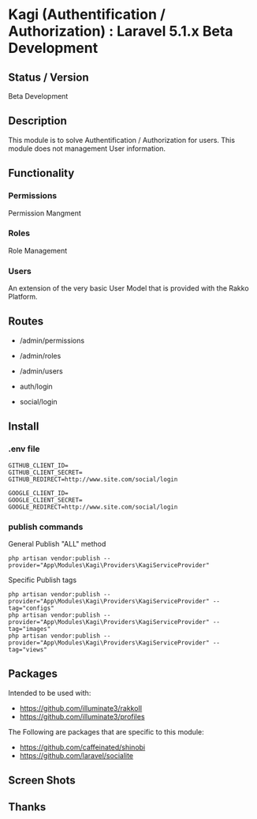 # Kagi (Authentification / Authorization) : Laravel 5.1.x Beta Development


## Status / Version

Beta Development


## Description

This module is to solve Authentification / Authorization for users.
This module does not management User information.


## Functionality


### Permissions
Permission Mangment


### Roles
Role Management


### Users
An extension of the very basic User Model that is provided with the Rakko Platform.


## Routes

* /admin/permissions
* /admin/roles
* /admin/users


* auth/login
* social/login


## Install

### .env file
```
GITHUB_CLIENT_ID=
GITHUB_CLIENT_SECRET=
GITHUB_REDIRECT=http://www.site.com/social/login

GOOGLE_CLIENT_ID=
GOOGLE_CLIENT_SECRET=
GOOGLE_REDIRECT=http://www.site.com/social/login
```

### publish commands

General Publish "ALL" method
```
php artisan vendor:publish --provider="App\Modules\Kagi\Providers\KagiServiceProvider"
```

Specific Publish tags
```
php artisan vendor:publish --provider="App\Modules\Kagi\Providers\KagiServiceProvider" --tag="configs"
php artisan vendor:publish --provider="App\Modules\Kagi\Providers\KagiServiceProvider" --tag="images"
php artisan vendor:publish --provider="App\Modules\Kagi\Providers\KagiServiceProvider" --tag="views"
```


## Packages

Intended to be used with:

* https://github.com/illuminate3/rakkoII
* https://github.com/illuminate3/profiles

The Following are packages that are specific to this module:

* https://github.com/caffeinated/shinobi
* https://github.com/laravel/socialite


## Screen Shots
## Thanks
